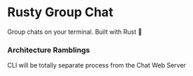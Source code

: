 # Rusty Group Chat

Group chats on your terminal. Built with Rust 🦀

### Architecture Ramblings

CLI will be totally separate process from the Chat Web Server
